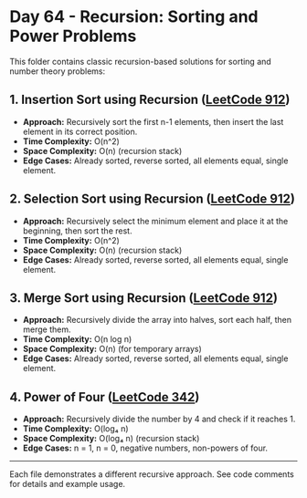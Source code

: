 # Day 64 - Recursion: Sorting and Power Problems

This folder contains classic recursion-based solutions for sorting and number theory problems:

## 1. Insertion Sort using Recursion ([LeetCode 912](https://leetcode.com/problems/sort-an-array/))

- **Approach:** Recursively sort the first n-1 elements, then insert the last element in its correct position.
- **Time Complexity:** O(n^2)
- **Space Complexity:** O(n) (recursion stack)
- **Edge Cases:** Already sorted, reverse sorted, all elements equal, single element.

## 2. Selection Sort using Recursion ([LeetCode 912](https://leetcode.com/problems/sort-an-array/))

- **Approach:** Recursively select the minimum element and place it at the beginning, then sort the rest.
- **Time Complexity:** O(n^2)
- **Space Complexity:** O(n) (recursion stack)
- **Edge Cases:** Already sorted, reverse sorted, all elements equal, single element.

## 3. Merge Sort using Recursion ([LeetCode 912](https://leetcode.com/problems/sort-an-array/))

- **Approach:** Recursively divide the array into halves, sort each half, then merge them.
- **Time Complexity:** O(n log n)
- **Space Complexity:** O(n) (for temporary arrays)
- **Edge Cases:** Already sorted, reverse sorted, all elements equal, single element.

## 4. Power of Four ([LeetCode 342](https://leetcode.com/problems/power-of-four/))

- **Approach:** Recursively divide the number by 4 and check if it reaches 1.
- **Time Complexity:** O(log₄ n)
- **Space Complexity:** O(log₄ n) (recursion stack)
- **Edge Cases:** n = 1, n = 0, negative numbers, non-powers of four.

---

Each file demonstrates a different recursive approach. See code comments for details and example usage.
